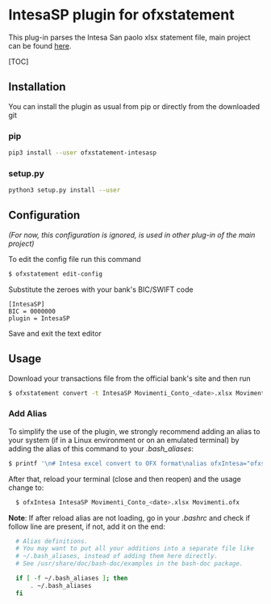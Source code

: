 # IntesaSP plugin for ofxstatement

This plug-in parses the Intesa San paolo xlsx statement file, main project can be found [here](https://github.com/kedder/ofxstatement).

[TOC]

## Installation

You can install the plugin as usual from pip or directly from the downloaded git

### pip
```bash
pip3 install --user ofxstatement-intesasp
```
### setup.py
```bash
python3 setup.py install --user
```
## Configuration
*(For now, this configuration is ignored, is used in other plug-in of the main project)*

To edit the config file run this command

```bash
$ ofxstatement edit-config
```
Substitute the zeroes with your bank's BIC/SWIFT code
```
[IntesaSP]
BIC = 0000000
plugin = IntesaSP
```

Save and exit the text editor


## Usage
Download your transactions file from the official bank's site and then run
```bash
$ ofxstatement convert -t IntesaSP Movimenti_Conto_<date>.xlsx Movimenti.ofx
```

### Add Alias
To simplify the use of the plugin, we strongly recommend adding an alias to your system (if in a Linux environment or on an emulated terminal) by adding the alias of this command to your *.bash_aliases*:
```bash
$ printf '\n# Intesa excel convert to OFX format\nalias ofxIntesa="ofxstatement convert -t IntesaSP"\n' >> ~/.bash_aliases
```
After that, reload your terminal (close and then reopen) and the usage change to:
```bash
  $ ofxIntesa IntesaSP Movimenti_Conto_<date>.xlsx Movimenti.ofx
```
**Note**: If after reload alias are not loading, go in your *.bashrc* and check if follow line are present, if not, add it on the end:
```bash
  # Alias definitions.
  # You may want to put all your additions into a separate file like
  # ~/.bash_aliases, instead of adding them here directly.
  # See /usr/share/doc/bash-doc/examples in the bash-doc package.

  if [ -f ~/.bash_aliases ]; then
      . ~/.bash_aliases
  fi
```
